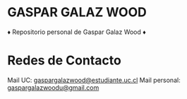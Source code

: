 # GASPAR GALAZ WOOD

♦ Repositorio personal de Gaspar Galaz Wood ♦

# Redes de Contacto
Mail UC: gaspargalazwood@estudiante.uc.cl
Mail personal: gaspargalazwoodu@gmail.com
